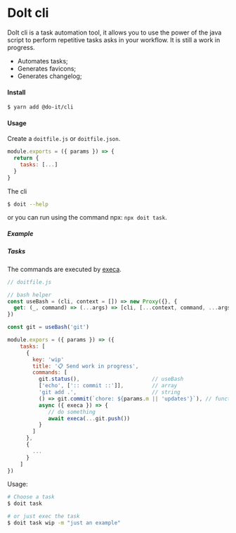 # DoIt cli

DoIt cli is a task automation tool, it allows you to use the power of the java script to perform repetitive tasks asks in your workflow. It is still a work in progress.

- Automates tasks;
- Generates favicons;
- Generates changelog;

#### Install

```bash
$ yarn add @do-it/cli
```

#### Usage

Create a `doitfile.js` or `doitfile.json`.

```js
module.exports = ({ params }) => {
  return {
    tasks: [...]
  }
}

```

The cli

```bash
$ doit --help
```

or you can run using the command npx: `npx doit task`.

##### Example

##### Tasks

The commands are executed by [execa](https://www.npmjs.com/package/execa).

```js
// doitfile.js

// bash helper
const useBash = (cli, context = []) => new Proxy({}, {
  get: (_, command) => (...args) => [cli, [...context, command, ...args]]
})

const git = useBash('git')

module.expors = ({ params }) => ({
    tasks: [
      {
        key: 'wip'
        title: '📋 Send work in progress',
        commands: [
          git.status(),                       // useBash
          ['echo', [':: commit ::']],         // array 
          'git add .',                        // string
          () => git.commit(`chore: ${params.m || 'updates'}`), // function
          async ({ execa }) => {
             // do something
             await execa(...git.push())
          }
        ]
      },
      {
        ...
      }
    ]
})
```

Usage:

```bash
# Choose a task
$ doit task

# or just exec the task
$ doit task wip -m "just an example"
```
